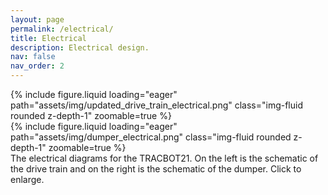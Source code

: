 ```yaml
---
layout: page
permalink: /electrical/
title: Electrical
description: Electrical design.
nav: false
nav_order: 2
---
```



<div class="row mt-3">
    <div class="col-sm mt-3 mt-md-0">
        {% include figure.liquid loading="eager" path="assets/img/updated_drive_train_electrical.png" class="img-fluid rounded z-depth-1" zoomable=true %}
    </div>
    <div class="col-sm mt-3 mt-md-0">
        {% include figure.liquid loading="eager" path="assets/img/dumper_electrical.png" class="img-fluid rounded z-depth-1" zoomable=true %}
    </div>
</div>
<div class="caption">
    The electrical diagrams for the TRACBOT21. On the left is the schematic of the drive train and on the right is the schematic of the dumper. Click to enlarge.
</div>
